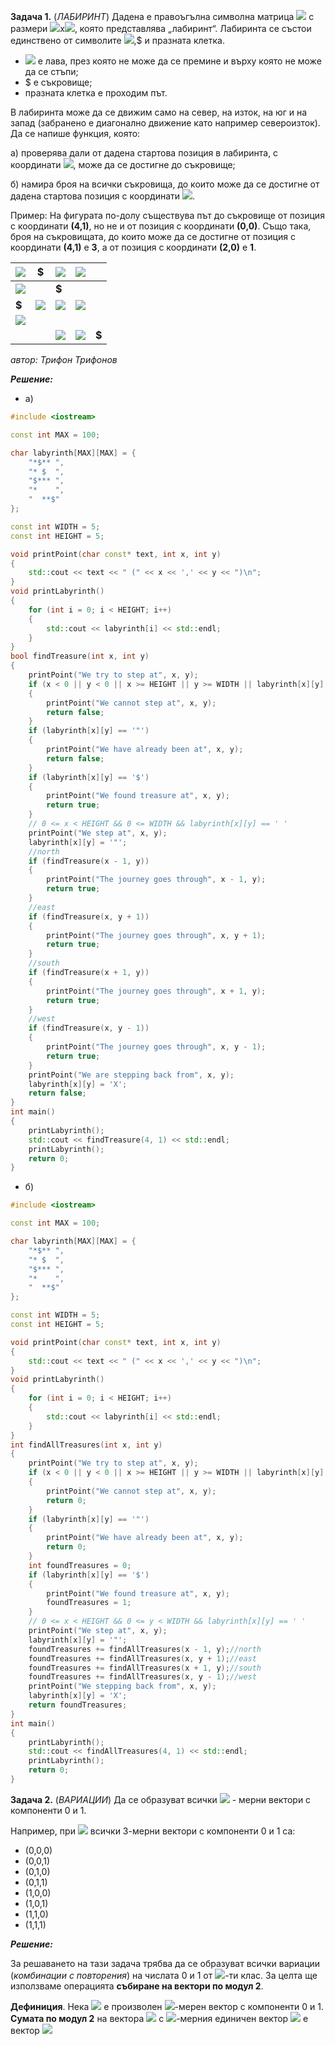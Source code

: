 **Задача 1.** (*ЛАБИРИНТ*) Дадена е правоъгълна символна матрица <img src="https://latex.codecogs.com/svg.latex?\Large&space;A"> с размери <img src="https://latex.codecogs.com/svg.latex?\Large&space;N">x<img src="https://latex.codecogs.com/svg.latex?\Large&space;M">, която представлява „лабиринт“. Лабиринта се състои единствено от символите <img src="https://latex.codecogs.com/svg.latex?\Large&space;*">,$ и празната клетка.
- <img src="https://latex.codecogs.com/svg.latex?\Large&space;*"> е лава, през която не може да се премине и върху която не може да се стъпи;
- $ е съкровище;
- празната клетка е проходим път.

В лабиринта може да се движим само на север, на изток, на юг и на запад (забранено е диагонално движение като например североизток). Да се напише функция, която:

а) проверява дали от дадена стартова позиция в лабиринта, с координати <img src="https://latex.codecogs.com/svg.latex?\Large&space;(x,y)">, може да се достигне до съкровище;

б) намира броя на всички съкровища, до които може да се достигне от дадена стартова позиция с координати <img src="https://latex.codecogs.com/svg.latex?\Large&space;(x,y)">.
 
Пример: На фигурата по-долу съществува път до съкровище от позиция с координати **(4,1)**, но не и от позиция с координати **(0,0)**. Също така, броя на съкровищата, до които може да се достигне от позиция с координати **(4,1)** е **3**, а от позиция с координати **(2,0)** е **1**.

<img src="https://latex.codecogs.com/svg.latex?\Large&space;*">|$|<img src="https://latex.codecogs.com/svg.latex?\Large&space;*">|<img src="https://latex.codecogs.com/svg.latex?\Large&space;*">| |
---- | ---- | ---- | ---- | ---- |
<img src="https://latex.codecogs.com/svg.latex?\Large&space;*">| |**$**| | |
**$**|<img src="https://latex.codecogs.com/svg.latex?\Large&space;*">|<img src="https://latex.codecogs.com/svg.latex?\Large&space;*">|<img src="https://latex.codecogs.com/svg.latex?\Large&space;*">| |
<img src="https://latex.codecogs.com/svg.latex?\Large&space;*">| | | | |
| | |<img src="https://latex.codecogs.com/svg.latex?\Large&space;*">|<img src="https://latex.codecogs.com/svg.latex?\Large&space;*">|**$**|

*автор: Трифон Трифонов*

***Решение:***
- а)
```cpp
#include <iostream>

const int MAX = 100;

char labyrinth[MAX][MAX] = {
	"*$** ",
	"* $  ",
	"$*** ",
	"*    ",
	"  **$"
};

const int WIDTH = 5;
const int HEIGHT = 5;

void printPoint(char const* text, int x, int y)
{
	std::cout << text << " (" << x << ',' << y << ")\n";
}
void printLabyrinth()
{
	for (int i = 0; i < HEIGHT; i++)
	{
		std::cout << labyrinth[i] << std::endl;
	}
}
bool findTreasure(int x, int y)
{
	printPoint("We try to step at", x, y);
	if (x < 0 || y < 0 || x >= HEIGHT || y >= WIDTH || labyrinth[x][y] == '*')
	{
		printPoint("We cannot step at", x, y);
		return false;
	}
	if (labyrinth[x][y] == '"')
	{
		printPoint("We have already been at", x, y);
		return false;
	}
	if (labyrinth[x][y] == '$')
	{
		printPoint("We found treasure at", x, y);
		return true;
	}
	// 0 <= x < HEIGHT && 0 <= WIDTH && labyrinth[x][y] == ' '
	printPoint("We step at", x, y);
	labyrinth[x][y] = '"';
	//north
	if (findTreasure(x - 1, y))
	{
		printPoint("The journey goes through", x - 1, y);
		return true;
	}
	//east
	if (findTreasure(x, y + 1))
	{
		printPoint("The journey goes through", x, y + 1);
		return true;
	}
	//south
	if (findTreasure(x + 1, y))
	{
		printPoint("The journey goes through", x + 1, y);
		return true;
	}
	//west
	if (findTreasure(x, y - 1))
	{
		printPoint("The journey goes through", x, y - 1);
		return true;
	}
	printPoint("We are stepping back from", x, y);
	labyrinth[x][y] = 'X';
	return false;
}
int main()
{
	printLabyrinth();
	std::cout << findTreasure(4, 1) << std::endl;
	printLabyrinth();
	return 0;
}
```
- б)
```cpp
#include <iostream>

const int MAX = 100;

char labyrinth[MAX][MAX] = {
	"*$** ",
	"* $  ",
	"$*** ",
	"*    ",
	"  **$"
};

const int WIDTH = 5;
const int HEIGHT = 5;

void printPoint(char const* text, int x, int y)
{
	std::cout << text << " (" << x << ',' << y << ")\n";
}
void printLabyrinth()
{
	for (int i = 0; i < HEIGHT; i++)
	{
		std::cout << labyrinth[i] << std::endl;
	}
}
int findAllTreasures(int x, int y)
{
	printPoint("We try to step at", x, y);
	if (x < 0 || y < 0 || x >= HEIGHT || y >= WIDTH || labyrinth[x][y] == '*')
	{
		printPoint("We cannot step at", x, y);
		return 0;
	}
	if (labyrinth[x][y] == '"')
	{
		printPoint("We have already been at", x, y);
		return 0;
	}
	int foundTreasures = 0;
	if (labyrinth[x][y] == '$')
	{
		printPoint("We found treasure at", x, y);
		foundTreasures = 1;
	}
	// 0 <= x < HEIGHT && 0 <= y < WIDTH && labyrinth[x][y] == ' '
	printPoint("We step at", x, y);
	labyrinth[x][y] = '"';
	foundTreasures += findAllTreasures(x - 1, y);//north	
	foundTreasures += findAllTreasures(x, y + 1);//east
	foundTreasures += findAllTreasures(x + 1, y);//south
	foundTreasures += findAllTreasures(x, y - 1);//west
	printPoint("We stepping back from", x, y);
	labyrinth[x][y] = 'X';
	return foundTreasures;
}
int main()
{
	printLabyrinth();
	std::cout << findAllTreasures(4, 1) << std::endl;
	printLabyrinth();
	return 0;
}
```
**Задача 2.** (*ВАРИАЦИИ*) Да се образуват всички <img src="https://latex.codecogs.com/svg.latex?\Large&space;n"> - мерни вектори с компоненти 0 и 1.

Например, при <img src="https://latex.codecogs.com/svg.latex?\Large&space;n=3"> всички 3-мерни вектори с компоненти 0 и 1 са:
- (0,0,0)
- (0,0,1)
- (0,1,0)
- (0,1,1)
- (1,0,0)
- (1,0,1)
- (1,1,0)
- (1,1,1)

***Решение:***

За решаването на тази задача трябва да се образуват всички вариации (*комбинации с повторения*) на числата 0 и 1 от <img src="https://latex.codecogs.com/svg.latex?\Large&space;n">-ти клас. За целта ще използваме операцията **събиране на вектори по модул 2**.

**Дефиниция**. Нека <img src="https://latex.codecogs.com/svg.latex?\Large&space;a=(a_1,a_2,...,a_n)"> e произволен <img src="https://latex.codecogs.com/svg.latex?\Large&space;n">-мерен вектор с компоненти 0 и 1. **Сумата по модул 2** на вектора <img src="https://latex.codecogs.com/svg.latex?\Large&space;a"> с <img src="https://latex.codecogs.com/svg.latex?\Large&space;n">-мерния единичен вектор <img src="https://latex.codecogs.com/svg.latex?\Large&space;e=(0,0,...,0,1)"> е вектор <img src="https://latex.codecogs.com/svg.latex?\Large&space;a'=aÞ">
